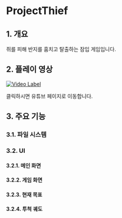 # ProjectThief

## 1. 개요

쥐를 피해 반지를 훔치고 탈출하는 잠입 게임입니다.

## 2. 플레이 영상

[![Video Label](http://img.youtube.com/vi/KWLyVQ_91eM/0.jpg)](https://youtu.be/KWLyVQ_91eM?t=0s)

클릭하시면 유튜브 페이지로 이동합니다.

## 3. 주요 기능

### 3.1. 파일 시스템



### 3.2. UI

#### 3.2.1. 메인 화면

#### 3.2.2. 게임 화면

#### 3.2.3. 현재 목표

#### 3.2.4. 투척 궤도
